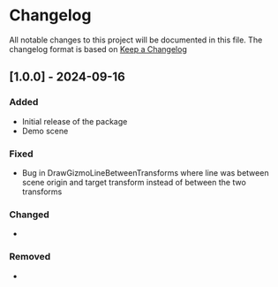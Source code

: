 # Changelog

All notable changes to this project will be documented in this file.
The changelog format is based on [Keep a Changelog](https://keepachangelog.com/en/1.0.0/)


## [1.0.0] - 2024-09-16


### Added

- Initial release of the package
- Demo scene

### Fixed

- Bug in DrawGizmoLineBetweenTransforms where line was between scene origin and target transform instead of between the two transforms

### Changed

-

### Removed

-
